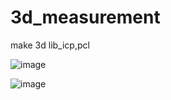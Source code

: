 # 3d_measurement
make 3d lib_icp,pcl

![image](https://github.com/CVKim/3d_measurement/assets/90014998/953169c7-a970-4c15-b404-7c483c2922c6)

![image](https://github.com/CVKim/3d_measurement/assets/90014998/609cb71a-95ef-4db6-9b4d-75365a6039b8)

